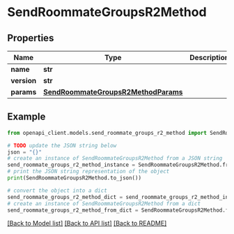 # SendRoommateGroupsR2Method


## Properties

Name | Type | Description | Notes
------------ | ------------- | ------------- | -------------
**name** | **str** |  | 
**version** | **str** |  | 
**params** | [**SendRoommateGroupsR2MethodParams**](SendRoommateGroupsR2MethodParams.md) |  | 

## Example

```python
from openapi_client.models.send_roommate_groups_r2_method import SendRoommateGroupsR2Method

# TODO update the JSON string below
json = "{}"
# create an instance of SendRoommateGroupsR2Method from a JSON string
send_roommate_groups_r2_method_instance = SendRoommateGroupsR2Method.from_json(json)
# print the JSON string representation of the object
print(SendRoommateGroupsR2Method.to_json())

# convert the object into a dict
send_roommate_groups_r2_method_dict = send_roommate_groups_r2_method_instance.to_dict()
# create an instance of SendRoommateGroupsR2Method from a dict
send_roommate_groups_r2_method_from_dict = SendRoommateGroupsR2Method.from_dict(send_roommate_groups_r2_method_dict)
```
[[Back to Model list]](../README.md#documentation-for-models) [[Back to API list]](../README.md#documentation-for-api-endpoints) [[Back to README]](../README.md)


